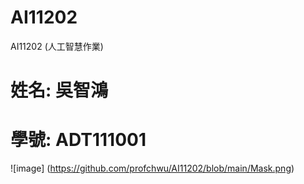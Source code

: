 # AI11202
AI11202 (人工智慧作業)

# 姓名: 吳智鴻
# 學號: ADT111001

![image] (https://github.com/profchwu/AI11202/blob/main/Mask.png)
